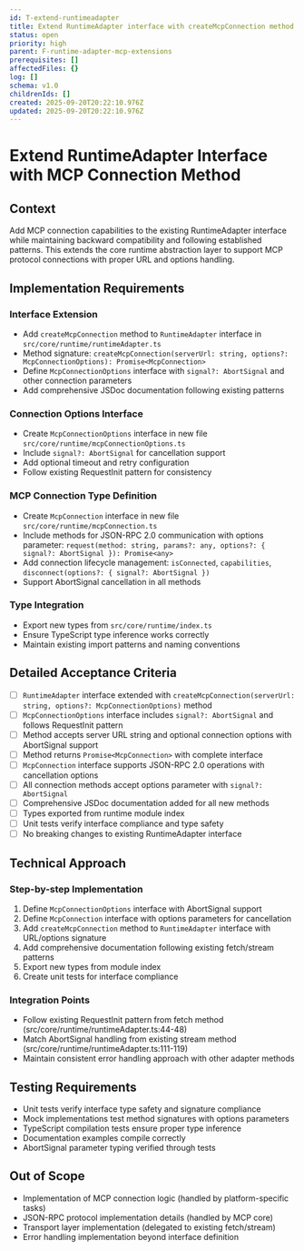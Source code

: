 ```yaml
---
id: T-extend-runtimeadapter
title: Extend RuntimeAdapter interface with createMcpConnection method
status: open
priority: high
parent: F-runtime-adapter-mcp-extensions
prerequisites: []
affectedFiles: {}
log: []
schema: v1.0
childrenIds: []
created: 2025-09-20T20:22:10.976Z
updated: 2025-09-20T20:22:10.976Z
---
```


# Extend RuntimeAdapter Interface with MCP Connection Method

## Context

Add MCP connection capabilities to the existing RuntimeAdapter interface while maintaining backward compatibility and following established patterns. This extends the core runtime abstraction layer to support MCP protocol connections with proper URL and options handling.

## Implementation Requirements

### Interface Extension

- Add `createMcpConnection` method to `RuntimeAdapter` interface in `src/core/runtime/runtimeAdapter.ts`
- Method signature: `createMcpConnection(serverUrl: string, options?: McpConnectionOptions): Promise<McpConnection>`
- Define `McpConnectionOptions` interface with `signal?: AbortSignal` and other connection parameters
- Add comprehensive JSDoc documentation following existing patterns

### Connection Options Interface

- Create `McpConnectionOptions` interface in new file `src/core/runtime/mcpConnectionOptions.ts`
- Include `signal?: AbortSignal` for cancellation support
- Add optional timeout and retry configuration
- Follow existing RequestInit pattern for consistency

### MCP Connection Type Definition

- Create `McpConnection` interface in new file `src/core/runtime/mcpConnection.ts`
- Include methods for JSON-RPC 2.0 communication with options parameter: `request(method: string, params?: any, options?: { signal?: AbortSignal }): Promise<any>`
- Add connection lifecycle management: `isConnected`, `capabilities`, `disconnect(options?: { signal?: AbortSignal })`
- Support AbortSignal cancellation in all methods

### Type Integration

- Export new types from `src/core/runtime/index.ts`
- Ensure TypeScript type inference works correctly
- Maintain existing import patterns and naming conventions

## Detailed Acceptance Criteria

- [ ] `RuntimeAdapter` interface extended with `createMcpConnection(serverUrl: string, options?: McpConnectionOptions)` method
- [ ] `McpConnectionOptions` interface includes `signal?: AbortSignal` and follows RequestInit pattern
- [ ] Method accepts server URL string and optional connection options with AbortSignal support
- [ ] Method returns `Promise<McpConnection>` with complete interface
- [ ] `McpConnection` interface supports JSON-RPC 2.0 operations with cancellation options
- [ ] All connection methods accept options parameter with `signal?: AbortSignal`
- [ ] Comprehensive JSDoc documentation added for all new methods
- [ ] Types exported from runtime module index
- [ ] Unit tests verify interface compliance and type safety
- [ ] No breaking changes to existing RuntimeAdapter interface

## Technical Approach

### Step-by-step Implementation

1. Define `McpConnectionOptions` interface with AbortSignal support
2. Define `McpConnection` interface with options parameters for cancellation
3. Add `createMcpConnection` method to `RuntimeAdapter` interface with URL/options signature
4. Add comprehensive documentation following existing fetch/stream patterns
5. Export new types from module index
6. Create unit tests for interface compliance

### Integration Points

- Follow existing RequestInit pattern from fetch method (src/core/runtime/runtimeAdapter.ts:44-48)
- Match AbortSignal handling from existing stream method (src/core/runtime/runtimeAdapter.ts:111-119)
- Maintain consistent error handling approach with other adapter methods

## Testing Requirements

- Unit tests verify interface type safety and signature compliance
- Mock implementations test method signatures with options parameters
- TypeScript compilation tests ensure proper type inference
- Documentation examples compile correctly
- AbortSignal parameter typing verified through tests

## Out of Scope

- Implementation of MCP connection logic (handled by platform-specific tasks)
- JSON-RPC protocol implementation details (handled by MCP core)
- Transport layer implementation (delegated to existing fetch/stream)
- Error handling implementation beyond interface definition
